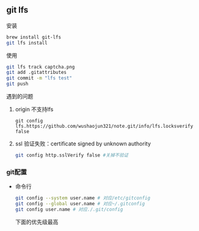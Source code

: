 ## git lfs

安装

```bash
brew install git-lfs
git lfs install
```

使用

```bash
git lfs track captcha.png
git add .gitattributes
git commit -m "lfs test"
git push
```

遇到的问题

1. origin 不支持lfs

   ```
   git config lfs.https://github.com/wushaojun321/note.git/info/lfs.locksverify false
   ```

2. ssl 验证失败：certificate signed by unknown authority

   ```bash
   git config http.sslVerify false #关掉不验证
   ```


### git配置

- 命令行

  ```bash
  git config --system user.name # 对应/etc/gitconfig
  git config --global user.name # 对应~/.gitconfig
  git config user.name # 对应./.git/config
  ```

  下面的优先级最高

  